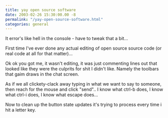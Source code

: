 ```yaml
---
title: yay open source software
date: 2003-02-26 15:30:00.00 -8
permalink: "/yay-open-source-software.html"
categories: general
---
```


It error's like hell in the console - have to tweak that a bit…

First time I've ever done any actual editing of open source source code (or real code at all for that matter)...

Ok ok you got me, it wasn't editing, it was just commenting lines out that looked like they were the culprits for shit I didn't like. Namely the toolbars that gaim draws in the chat screen.

As if we all clickety-clack away typing in what we want to say to someone, then reach for the mouse and click "send".. I know what ctrl-b does, I know what ctrl-i does, I know what escape does…

Now to clean up the button state updates it's trying to process every time i hit a letter key.


